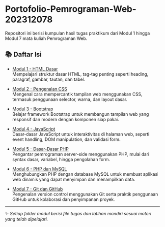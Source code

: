 # Portofolio-Pemrograman-Web-202312078

Repositori ini berisi kumpulan hasil tugas praktikum dari Modul 1 hingga Modul 7 mata kuliah Pemrograman Web.

## 📚 Daftar Isi

- [Modul 1 - HTML Dasar](./modul-1/)  
  Mempelajari struktur dasar HTML, tag-tag penting seperti heading, paragraf, gambar, tautan, dan tabel.

- [Modul 2 - Pengenalan CSS](./modul-2/)  
  Mengenal cara mempercantik tampilan web menggunakan CSS, termasuk penggunaan selector, warna, dan layout dasar.

- [Modul 3 - Bootstrap](./modul-3/)  
  Belajar framework Bootstrap untuk membangun tampilan web yang responsif dan modern dengan komponen siap pakai.

- [Modul 4 - JavaScript](./modul-4/)  
  Dasar-dasar JavaScript untuk interaktivitas di halaman web, seperti event handling, DOM manipulation, dan validasi form.

- [Modul 5 - Dasar-Dasar PHP](./modul-5/)  
  Pengantar pemrograman server-side menggunakan PHP, mulai dari syntax dasar, variabel, hingga pengolahan form.

- [Modul 6 - PHP dan MySQL](./modul-6/)  
  Menghubungkan PHP dengan database MySQL untuk membuat aplikasi web dinamis yang dapat menyimpan dan menampilkan data.

- [Modul 7 - Git dan GitHub](./modul-7/)  
  Pengenalan version control menggunakan Git serta praktik penggunaan GitHub untuk kolaborasi dan penyimpanan proyek.

---

✨ *Setiap folder modul berisi file tugas dan latihan mandiri sesuai materi yang telah dipelajari.*
